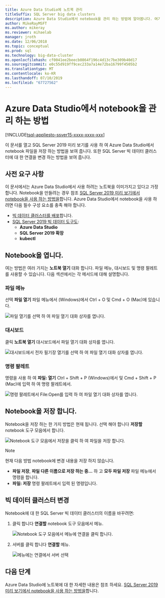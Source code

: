 ```yaml
---
title: Azure Data Studio에 노트북 관리
titleSuffix: SQL Server big data clusters
description: Azure Data Studio에서 notebook을 관리 하는 방법에 알아봅니다. 여기에 열기, 노트북, 저장 및 빅 데이터 클러스터 연결을 변경 합니다.
author: MikeRayMSFT
ms.author: mikeray
ms.reviewer: mihaelab
manager: jroth
ms.date: 12/06/2018
ms.topic: conceptual
ms.prod: sql
ms.technology: big-data-cluster
ms.openlocfilehash: cf0041ee2beecb0864f196c4d13c7be309b40d17
ms.sourcegitcommit: e0c55d919ff9cec233a7a14e72ba16799f4505b2
ms.translationtype: MT
ms.contentlocale: ko-KR
ms.lasthandoff: 07/10/2019
ms.locfileid: "67727562"
---
```

# <a name="how-to-manage-notebooks-in-azure-data-studio"></a>Azure Data Studio에서 notebook을 관리 하는 방법

[!INCLUDE[tsql-appliesto-ssver15-xxxx-xxxx-xxx](../includes/tsql-appliesto-ssver15-xxxx-xxxx-xxx.md)]

이 문서를 열고 SQL Server 2019 미리 보기를 사용 하 여 Azure Data Studio에서 notebook 파일을 저장 하는 방법을 보여 줍니다. 또한 SQL Server 빅 데이터 클러스터에 대 한 연결을 변경 하는 방법을 보여 줍니다.

## <a name="prerequisites"></a>사전 요구 사항

이 문서에서는 Azure Data Studio에서 사용 하려는 노트북을 이미가지고 있다고 가정 합니다. Notebook을 만들려는 경우 참조 [SQL Server 2019 미리 보기에서 notebook을 사용 하는 방법을](notebooks-guidance.md)합니다. Azure Data Studio에서 notebook을 사용 하려면 다음 필수 구성 요소를 충족 해야 합니다.

- [빅 데이터 클러스터를 배포](quickstart-big-data-cluster-deploy.md)합니다.
- [SQL Server 2019 빅 데이터 도구도](deploy-big-data-tools.md):
   - **Azure Data Studio**
   - **SQL Server 2019 확장**
   - **kubectl**

## <a name="open-a-notebook"></a>Notebook을 엽니다.

여는 방법은 여러 가지는 **노트북 열기** 대화 합니다. 파일 메뉴, 대시보드 및 명령 팔레트를 사용할 수 있습니다. 다음 섹션에서는 각 메서드에 대해 설명합니다.

### <a name="file-menu"></a>파일 메뉴

선택 **파일 열기** 파일 메뉴에서 (Windows)에서 Ctrl + O 및 Cmd + O (Mac)에 있습니다.

![파일 열기를 선택 하 여 파일 열기 대화 상자를 엽니다.](./media/notebooks-how-to-manage/open-file-1.png) 

### <a name="dashboard"></a>대시보드

클릭 **노트북 열기** 대시보드에서 파일 열기 대화 상자를 엽니다.

![대시보드에서 전자 필기장 열기를 선택 하 여 파일 열기 대화 상자를 엽니다.](./media/notebooks-how-to-manage/open-file-2.png) 

### <a name="command-palette"></a>명령 팔레트

명령을 사용 하 여 **파일: 열기** Ctrl + Shift + P (Windows)에서 및 Cmd + Shift + P (Mac)에 입력 하 여 명령 팔레트에서.

![명령 팔레트에서 File:Open를 입력 하 여 파일 열기 대화 상자를 엽니다.](./media/notebooks-how-to-manage/open-file-3.png)

## <a name="save-a-notebook"></a>Notebook을 저장 합니다.

Notebook을 저장 하는 한 가지 방법은 현재 됩니다. 선택 해야 합니다 **저장할** notebook 도구 모음에서 합니다.

![Notebook 도구 모음에서 저장을 클릭 하 여 파일을 저장 합니다.](./media/notebooks-how-to-manage/save-file-1.png)

> [!NOTE]
> 현재 다음 방법 notebook에 변경 내용을 저장 하지 않습니다.
>
> - **파일 저장**, **파일 다른 이름으로 저장 하는 중...**  하 고 **모두 파일 저장** 파일 메뉴에서 명령을 합니다.
> - **파일: 저장** 명령 팔레트에서 입력 된 명령입니다.

## <a name="change-the-big-data-cluster"></a>빅 데이터 클러스터 변경

Notebook에 대 한 SQL Server 빅 데이터 클러스터의 이름을 바꾸려면:

1. 클릭 합니다 **연결할** notebook 도구 모음에서 메뉴.

   ![Notebook 도구 모음에서 메뉴에 연결을 클릭 합니다.](./media/notebooks-how-to-manage/select-attach-to-1.png)

2. 서버를 클릭 합니다 **연결할** 메뉴.

   ![메뉴에는 연결에서 서버 선택](./media/notebooks-how-to-manage/select-attach-to-2.png)

## <a name="next-steps"></a>다음 단계

Azure Data Studio에 노트북에 대 한 자세한 내용은 참조 하세요. [SQL Server 2019 미리 보기에서 notebook을 사용 하는 방법을](notebooks-guidance.md)합니다.